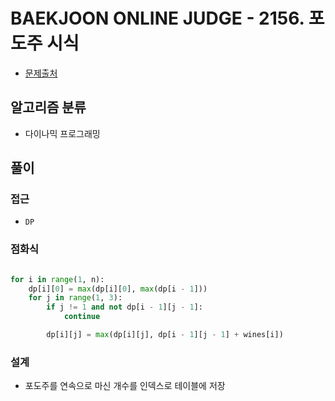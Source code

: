 # BAEKJOON ONLINE JUDGE - 2156. 포도주 시식

- [문제출처](https://www.acmicpc.net/problem/2156 '2156. 포도주 시식')

## 알고리즘 분류

- 다이나믹 프로그래밍

## 풀이

### 접근

- `DP`

### 점화식

```python

for i in range(1, n):
    dp[i][0] = max(dp[i][0], max(dp[i - 1]))
    for j in range(1, 3):
        if j != 1 and not dp[i - 1][j - 1]:
            continue

        dp[i][j] = max(dp[i][j], dp[i - 1][j - 1] + wines[i])

```

### 설계

- 포도주를 연속으로 마신 개수를 인덱스로 테이블에 저장
